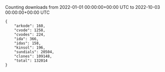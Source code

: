 
Counting downloads from 2022-01-01 00:00:00+00:00 UTC to 2022-10-03 00:00:00+00:00 UTC

```
{
    "arkode": 160,
    "cvode": 1258,
    "cvodes": 224,
    "ida": 366,
    "idas": 158,
    "kinsol": 196,
    "sundials": 20504,
    "clones": 109148,
    "total": 132014
}
```
